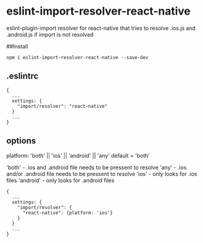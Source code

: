 # eslint-import-resolver-react-native
eslint-plugin-import resolver for react-native that tries to resolve .ios.js and .android.js if import is not resolved


##Install

```
npm i eslint-import-resolver-react-native --save-dev

```

## .eslintrc

```
{
  ...
  settings: {
    "import/resolver": "react-native"
  }
  ...
}
```

## options

platform: 'both' || 'ios' || 'android' || 'any'
default = 'both'

'both'    - .ios and .android file needs to be pressent to resolve
'any'     - .ios and/or .android file needs to be pressent to resolve
'ios'     - only looks for .ios files
'android' - only looks for .android files
```
{
  ...
  settings: {
    "import/resolver": {
      "react-native": {platform: 'ios'}
    }
  }
  ...
}
```
